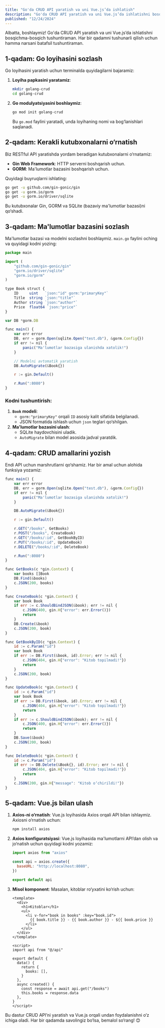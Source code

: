 ```yaml
---
title: "Go'da CRUD API yaratish va uni Vue.js’da ishlatish"
description: "Go'da CRUD API yaratish va uni Vue.js’da ishlatishni bosqichma-bosqich tushuntiraman. Har bir qadamni tushunarli qilish uchun hamma narsani batafsil tushuntiraman."
published: "12/24/2024"
---
```


Albatta, boshlaymiz! Go'da CRUD API yaratish va uni Vue.js’da ishlatishni bosqichma-bosqich tushuntiraman. Har bir qadamni tushunarli qilish uchun hamma narsani batafsil tushuntiraman.

## **1-qadam: Go loyihasini sozlash**

Go loyihasini yaratish uchun terminalda quyidagilarni bajaramiz:

1. **Loyiha papkasini yaratamiz**:

   ```bash
   mkdir golang-crud
   cd golang-crud
   ```

2. **Go modulyatsiyasini boshlaymiz**:

   ```bash
   go mod init golang-crud
   ```

   Bu `go.mod` faylini yaratadi, unda loyihaning nomi va bog‘lanishlari saqlanadi.

## **2-qadam: Kerakli kutubxonalarni o‘rnatish**

Biz RESTful API yaratishda yordam beradigan kutubxonalarni o‘rnatamiz:

- **Gin Web Framework**: HTTP serverni boshqarish uchun.
- **GORM**: Ma'lumotlar bazasini boshqarish uchun.

Quyidagi buyruqlarni ishlating:

```bash
go get -u github.com/gin-gonic/gin
go get -u gorm.io/gorm
go get -u gorm.io/driver/sqlite
```

Bu kutubxonalar Gin, GORM va SQLite (bazaviy ma'lumotlar bazasi)ni qo‘shadi.

## **3-qadam: Ma'lumotlar bazasini sozlash**

Ma'lumotlar bazasi va modelni sozlashni boshlaymiz. `main.go` faylini oching va quyidagi kodni yozing:

```js
package main

import (
	"github.com/gin-gonic/gin"
	"gorm.io/driver/sqlite"
	"gorm.io/gorm"
)

type Book struct {
	ID     uint   `json:"id" gorm:"primaryKey"`
	Title  string `json:"title"`
	Author string `json:"author"`
	Price  float64 `json:"price"`
}

var DB *gorm.DB

func main() {
	var err error
	DB, err = gorm.Open(sqlite.Open("test.db"), &gorm.Config{})
	if err != nil {
		panic("Ma'lumotlar bazasiga ulanishda xatolik!")
	}

	// Modelni avtomatik yaratish
	DB.AutoMigrate(&Book{})

	r := gin.Default()

	r.Run(":8080")
}
```

### Kodni tushuntirish:

1. **`Book` modeli**:
   - `gorm:"primaryKey"` orqali `ID` asosiy kalit sifatida belgilanadi.
   - JSON formatida ishlash uchun `json` teglari qo‘shilgan.
2. **Ma'lumotlar bazasini ulash**:
   - SQLite haydovchisini uladik.
   - `AutoMigrate` bilan model asosida jadval yaratdik.

## **4-qadam: CRUD amallarini yozish**

Endi API uchun marshrutlarni qo‘shamiz. Har bir amal uchun alohida funksiya yozamiz:

```js
func main() {
	var err error
	DB, err = gorm.Open(sqlite.Open("test.db"), &gorm.Config{})
	if err != nil {
		panic("Ma'lumotlar bazasiga ulanishda xatolik!")
	}

	DB.AutoMigrate(&Book{})

	r := gin.Default()

	r.GET("/books", GetBooks)
	r.POST("/books", CreateBook)
	r.GET("/books/:id", GetBookByID)
	r.PUT("/books/:id", UpdateBook)
	r.DELETE("/books/:id", DeleteBook)

	r.Run(":8080")
}

func GetBooks(c *gin.Context) {
	var books []Book
	DB.Find(&books)
	c.JSON(200, books)
}

func CreateBook(c *gin.Context) {
	var book Book
	if err := c.ShouldBindJSON(&book); err != nil {
		c.JSON(400, gin.H{"error": err.Error()})
		return
	}
	DB.Create(&book)
	c.JSON(200, book)
}

func GetBookByID(c *gin.Context) {
	id := c.Param("id")
	var book Book
	if err := DB.First(&book, id).Error; err != nil {
		c.JSON(404, gin.H{"error": "Kitob topilmadi!"})
		return
	}
	c.JSON(200, book)
}

func UpdateBook(c *gin.Context) {
	id := c.Param("id")
	var book Book
	if err := DB.First(&book, id).Error; err != nil {
		c.JSON(404, gin.H{"error": "Kitob topilmadi!"})
		return
	}
	if err := c.ShouldBindJSON(&book); err != nil {
		c.JSON(400, gin.H{"error": err.Error()})
		return
	}
	DB.Save(&book)
	c.JSON(200, book)
}

func DeleteBook(c *gin.Context) {
	id := c.Param("id")
	if err := DB.Delete(&Book{}, id).Error; err != nil {
		c.JSON(404, gin.H{"error": "Kitob topilmadi!"})
		return
	}
	c.JSON(200, gin.H{"message": "Kitob o‘chirildi!"})
}
```

## **5-qadam: Vue.js bilan ulash**

1. **Axios-ni o‘rnatish**:
   Vue.js loyihasida Axios orqali API bilan ishlaymiz. Axiosni o‘rnatish uchun:

   ```bash
   npm install axios
   ```

2. **Axios konfiguratsiyasi**:
   Vue.js loyihasida ma'lumotlarni API’dan olish va jo‘natish uchun quyidagi kodni yozamiz:

   ```javascript
   import axios from "axios"

   const api = axios.create({
     baseURL: "http://localhost:8080",
   })

   export default api
   ```

3. **Misol komponent**:
   Masalan, kitoblar ro‘yxatini ko‘rish uchun:

   ```vue
   <template>
     <div>
       <h1>Kitoblar</h1>
       <ul>
         <li v-for="book in books" :key="book.id">
           {{ book.title }} - {{ book.author }} - ${{ book.price }}
         </li>
       </ul>
     </div>
   </template>

   <script>
   import api from "@/api"

   export default {
     data() {
       return {
         books: [],
       }
     },
     async created() {
       const response = await api.get("/books")
       this.books = response.data
     },
   }
   </script>
   ```

Bu dastur CRUD API’ni yaratish va Vue.js orqali undan foydalanishni o‘z ichiga oladi. Har bir qadamda savolingiz bo‘lsa, bemalol so‘rang! 😊
